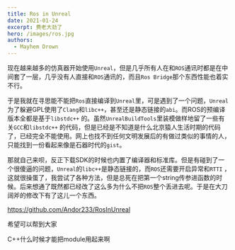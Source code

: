 ```yaml
---
title: Ros in Unreal
date: 2021-01-24
excerpt: 费老大劲了
hero: /images/ros.jpg
authors:
  - Mayhem Drown
---
```


现在越来越多的仿真器开始使用`Unreal`，但是几乎所有人在和`ROS`通讯时都是在中间套了一层，几乎没有人直接和`ROS`通讯的，而且`Ros Bridge`那个东西性能也着实不行。

<!--break-->

于是我就在寻思能不能把`Ros`直接编译到`Unreal`里，可是遇到了一个问题，`Unreal`为了躲避GPL使用了`Clang`和`libc++`，甚至还是静态链接的`abi`。而ROS的预编译版本全都是基于`libstdc++`
的。虽然`UnrealBuildTools`里装模做样地留了一些有关`GCC`和`libstdc++`
的代码，但是已经是不知道是什么北京猿人生活时期的代码了，已经完全不能使用。网上也找不到任何文明发展后的有做过类似的事情的人，只能找到一份看起来像是石器时代的`gist`。

那就自己来呗，反正下载SDK的时候也内置了编译器和标准库。但是有碰到了一个很傻逼的问题，`Unreal`的`libc++`是静态链接的，而`ROS`还需要开启异常和`RTTI`
，这就很操蛋了，我尝试了各种方法，但是总死在把第一个string传参进函数的时候。后来想通了既然都已经改了这么多为什么不把`ROS`整个丢进去呢。于是在大刀阔斧的修改下有了这儿一个东西。

<https://github.com/Andor233/RosInUnreal>

希望可以帮到大家

C++什么时候才能把module用起来啊
